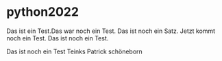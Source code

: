 # python2022

Das ist ein Test.Das war noch ein Test. Das ist noch ein Satz.
Jetzt kommt noch ein Test. Das ist noch ein Test.

Das ist noch ein Test Teinks
Patrick schöneborn



